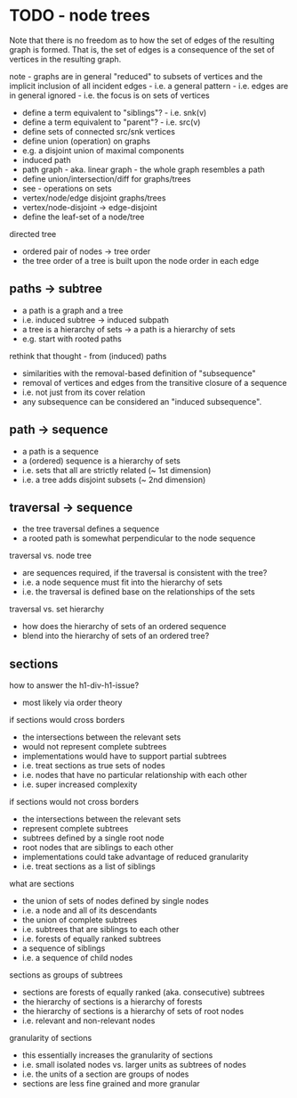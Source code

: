 
<!-- ======================================================================= -->
# TODO - node trees

Note that there is no freedom as to how the set of edges of the resulting graph
is formed. That is, the set of edges is a consequence of the set of vertices in
the resulting graph.

note - graphs are in general "reduced" to subsets of vertices and the implicit
inclusion of all incident edges - i.e. a general pattern - i.e. edges are in
general ignored - i.e. the focus is on sets of vertices

* define a term equivalent to "siblings"? - i.e. snk(v)
* define a term equivalent to "parent"? - i.e. src(v)
* define sets of connected src/snk vertices
* define union (operation) on graphs
* e.g. a disjoint union of maximal components
* induced path
* path graph - aka. linear graph - the whole graph resembles a path
* define union/intersection/diff for graphs/trees
* see - operations on sets
* vertex/node/edge disjoint graphs/trees
* vertex/node-disjoint -> edge-disjoint
* define the leaf-set of a node/tree

directed tree

* ordered pair of nodes -> tree order
* the tree order of a tree is built upon the node order in each edge

<!-- ======================================================================= -->
## paths -> subtree

* a path is a graph and a tree
* i.e. induced subtree -> induced subpath
* a tree is a hierarchy of sets -> a path is a hierarchy of sets
* e.g. start with rooted paths

rethink that thought - from (induced) paths

* similarities with the removal-based definition of "subsequence"
* removal of vertices and edges from the transitive closure of a sequence
* i.e. not just from its cover relation
* any subsequence can be considered an "induced subsequence".

<!-- ======================================================================= -->
## path -> sequence

* a path is a sequence
* a (ordered) sequence is a hierarchy of sets
* i.e. sets that all are strictly related (~ 1st dimension)
* i.e. a tree adds disjoint subsets (~ 2nd dimension)

<!-- ======================================================================= -->
## traversal -> sequence

* the tree traversal defines a sequence
* a rooted path is somewhat perpendicular to the node sequence

traversal vs. node tree

* are sequences required, if the traversal is consistent with the tree?
* i.e. a node sequence must fit into the hierarchy of sets
* i.e. the traversal is defined base on the relationships of the sets

traversal vs. set hierarchy

* how does the hierarchy of sets of an ordered sequence
* blend into the hierarchy of sets of an ordered tree?

<!-- ======================================================================= -->
## sections

how to answer the h1-div-h1-issue?

* most likely via order theory

if sections would cross borders

* the intersections between the relevant sets
* would not represent complete subtrees
* implementations would have to support partial subtrees
* i.e. treat sections as true sets of nodes
* i.e. nodes that have no particular relationship with each other
* i.e. super increased complexity

if sections would not cross borders

* the intersections between the relevant sets
* represent complete subtrees
* subtrees defined by a single root node
* root nodes that are siblings to each other
* implementations could take advantage of reduced granularity
* i.e. treat sections as a list of siblings

what are sections

* the union of sets of nodes defined by single nodes
* i.e. a node and all of its descendants
* the union of complete subtrees
* i.e. subtrees that are siblings to each other
* i.e. forests of equally ranked subtrees
* a sequence of siblings
* i.e. a sequence of child nodes

sections as groups of subtrees

* sections are forests of equally ranked (aka. consecutive) subtrees
* the hierarchy of sections is a hierarchy of forests
* the hierarchy of sections is a hierarchy of sets of root nodes
* i.e. relevant and non-relevant nodes

granularity of sections

* this essentially increases the granularity of sections
* i.e. small isolated nodes vs. larger units as subtrees of nodes
* i.e. the units of a section are groups of nodes
* sections are less fine grained and more granular
